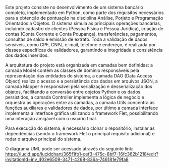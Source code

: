 Este projeto consiste no desenvolvimento de um sistema bancário completo, implementado em Python, como parte dos requisitos necessários para a obtenção de pontuação na disciplina Análise, Porjeto e Programação Orientados a Objetos. O sistema simula as principais operações bancárias, incluindo cadastro de clientes (Pessoa Física e Pessoa Jurídica), criação de contas (Conta Corrente e Conta Poupança), transferências, pagamentos, consultas de saldo e emissão de extrato. Toda a validação de dados sensíveis, como CPF, CNPJ, e-mail, telefone e endereço, é realizada por classes específicas de validadores, garantindo a integridade e consistência dos dados inseridos. 

A arquitetura do projeto está organizada em camadas bem definidas: a camada Model contém as classes de domínio responsáveis pela representação das entidades do sistema, a camada DAO (Data Access Object) realiza o acesso e a persistência dos dados em arquivos JSON, a camada Mapper é responsável pela serialização e desserialização dos objetos, facilitando a conversão entre objetos Python e os dados persistidos, a camada Controller implementa a lógica de negócio e orquestra as operações entre as camadas, a camada Utils concentra as funções auxiliares e validadores de dados, por último a camada Interface implementa a interface gráfica utilizando o framework Flet, possibilitando uma interação amigável com o usuário final.

Para execução do sistema, é necessário clonar o repositório, instalar as dependências (sendo o framework Flet o principal requisito adicional) e rodar o arquivo principal do sistema.

O diagrama UML pode ser acessado através do seguinte link: https://lucid.app/lucidchart/365f1fb1-cef3-475c-8bf7-16fc362b1218/edit?invitationId=inv_402e6509-3471-4268-836a-746181e79fa8
